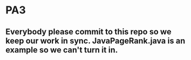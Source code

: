# PA3
## Everybody please commit to this repo so we keep our work in sync. JavaPageRank.java is an example so we can't turn it in.
